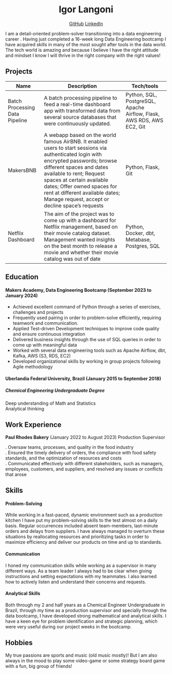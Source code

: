 
<h1 align='center'>Igor Langoni</h1> 

<p align='center'>
<a href="https://github.com/igorlangoni/">GitHub</a> <a href="https://www.linkedin.com/in/igor-langoni/">LinkedIn</a> 
</p>

I am a detail-oriented problem-solver transitioning into a data engineering career . Having just completed a 16-week long Data Engineering bootcamp I have acquired skills in many of the most sought after tools in the data world. The tech world is amazing and because I believe I have the right attitude and mindset I know I will thrive in the right company with the right values!


## Projects

| Name                         | Description         | Tech/tools        |
| ---------------------------- | -----------------   | ----------------- |
| Batch Processing Data Pipeline | A batch processing pipeline to feed a real-time dashboard app with transformed data from several source databases that were continuously updated.| Python, SQL, PostgreSQL, Apache Airflow, Flask, AWS RDS, AWS EC2, Git |                     
| MakersBNB | A webapp based on the world famous AirBNB. It enabled users to start sessions via authenticated login with encrypted passwords; browse different spaces and dates available to rent; Request spaces at certain available dates; Offer owned spaces for rent at different available dates; Manage request, accept or decline space’s requests | Python, Flask, Git
| Netflix Dashboard | The aim of the project was to come up with a dashboard for Netflix management, based on their movie catalog dataset. Management wanted insights on the best month to release a movie and whether their movie catalog was out of date | Python, Docker, dbt, Metabase, Postgres, SQL



## Education

#### Makers Academy, Data Engineering Bootcamp (September 2023 to January 2024)
- Achieved excellent command of Python through a series of exercises, challenges and projects
- Frequently used pairing in order to problem-solve efficiently, requiring teamwork and communication.
- Applied Test-driven Development techniques to improve code quality and ensure continuous integration
- Delivered business insights through the use of SQL queries in order to come up with meaningful data
- Worked with several data engineering tools such as Apache Airflow, dbt, Kafka, AWS (S3, RDS, EC2)
- Developed organizational skills by working in group projects following Agile methodology


#### Uberlandia Federal University, Brazil (January 2015 to September 2018)
##### Chemical Engineering Undergraduate Degree <br>
  
  Deep understanding of Math and Statistics <br> 
  Analytical thinking
  


## Work Experience

**Paul Rhodes Bakery**  (January 2022 to August 2023) 
Production Supervisor

. Oversaw teams, processes, and quality in the food industry <br>
. Ensured the timely delivery of orders, the compliance with food safety standards, and the optimization of resources and costs <br>
. Communicated effectively with different stakeholders, such as managers, employees, customers, and suppliers, and resolved any issues or conflicts that arose


## Skills

#### Problem-Solving
While working in a fast-paced, dynamic environment such as a production kitchen I have put my problem-solving skills to the test almost on a daily basis. Regular occurrences included absent team-members, last-minute orders and delays from suppliers. I have always managed to overturn these situations by reallocating resources and prioritizing tasks in order to maximize efficiency and deliver our products on time and up to standards. 

#### Communication
I honed my communication skills while working as a supervisor in many different ways. As a team leader I always had to be clear when giving instructions and setting expectations with my teammates. I also learned how to actively listen and understand their concerns and requests. 


#### Analytical Skills
Both through my 2 and half years as a Chemical Engineer Undergraduate in Brazil, through my time as a production supervisor and specially through the data bootcamp, I have developed strong mathematical and analytical skills. I have a keen eye for problem identification and strategic planning, which were very useful during our project weeks in the bootcamp. 



## Hobbies

My true passions are sports and music (old music mostly)! But I am also always in the mood to play some video-game or some strategy board game with a fun, big group of friends!

